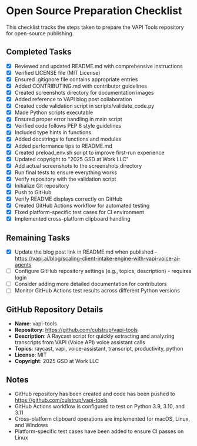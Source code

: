 # Open Source Preparation Checklist

This checklist tracks the steps taken to prepare the VAPI Tools repository for open-source publishing.

## Completed Tasks

- [x] Reviewed and updated README.md with comprehensive instructions
- [x] Verified LICENSE file (MIT License)
- [x] Ensured .gitignore file contains appropriate entries
- [x] Added CONTRIBUTING.md with contributor guidelines
- [x] Created screenshots directory for documentation images
- [x] Added reference to VAPI blog post collaboration
- [x] Created code validation script in scripts/validate_code.py
- [x] Made Python scripts executable
- [x] Ensured proper error handling in main script
- [x] Verified code follows PEP 8 style guidelines
- [x] Included type hints in functions
- [x] Added docstrings to functions and modules
- [x] Added performance tips to README.md
- [x] Created preload_env.sh script to improve first-run experience
- [x] Updated copyright to "2025 GSD at Work LLC"
- [x] Add actual screenshots to the screenshots directory
- [x] Run final tests to ensure everything works
- [x] Verify repository with the validation script
- [x] Initialize Git repository
- [x] Push to GitHub
- [x] Verify README displays correctly on GitHub
- [x] Created GitHub Actions workflow for automated testing
- [x] Fixed platform-specific test cases for CI environment
- [x] Implemented cross-platform clipboard handling

## Remaining Tasks

- [x] Update the blog post link in README.md when published - https://vapi.ai/blog/scaling-client-intake-engine-with-vapi-voice-ai-agents
- [ ] Configure GitHub repository settings (e.g., topics, description) - requires login
- [ ] Consider adding more detailed documentation for contributors 
- [ ] Monitor GitHub Actions test results across different Python versions

## GitHub Repository Details

- **Name**: vapi-tools
- **Repository**: https://github.com/culstrup/vapi-tools
- **Description**: A Raycast script for quickly extracting and analyzing transcripts from VAPI (Voice API) voice assistant calls
- **Topics**: raycast, vapi, voice-assistant, transcript, productivity, python
- **License**: MIT
- **Copyright**: 2025 GSD at Work LLC

## Notes

- GitHub repository has been created and code has been pushed to https://github.com/culstrup/vapi-tools
- GitHub Actions workflow is configured to test on Python 3.9, 3.10, and 3.11
- Cross-platform clipboard operations are implemented for macOS, Linux, and Windows
- Platform-specific test cases have been added to ensure CI passes on Linux